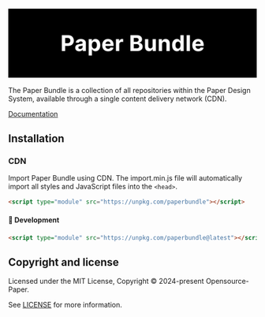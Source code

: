<p align="center">
<img alt="Logo Banner" src="https://github.com/Opensource-Paper/PaperBundle/blob/dc7d8a9558d18274816e2d8453b806023f10936f/banner/banner.svg?sanitize=true"/>
<br/>

<!--<div align="center"><a href='https://ko-fi.com/brick_wall' target='_blank'><img height='30' style='border:0px;height:41px;' src='https://az743702.vo.msecnd.net/cdn/kofi3.png?v=0' border='0' margin-top="10px" alt='Buy Me a Coffee at ko-fi.com'/></a></div>-->
<div align="left">The Paper Bundle is a collection of all repositories within the Paper Design System, available through a single content delivery network (CDN).</div>
<div align="left">

[Documentation](https://github.com/Opensource-Paper)

</div>

## Installation

### CDN

Import Paper Bundle using CDN. The import.min.js file will automatically import all styles and JavaScript files into the ```<head>```.

```html
<script type="module" src="https://unpkg.com/paperbundle"></script>
```
#### 🚧 Development
```html
<script type="module" src="https://unpkg.com/paperbundle@latest"></script>
```

<!--Check out the demo on [codepen](https://codepen.io/GreenestGoat/pen/NWVwKpv).-->

<!--### NPM

Install Paper UI web components using [npm and node](https://nodejs.org/en).

```bash
npm install paperui-web
```

## Import

Import element definitions from ```paperui-web/<component>/<component>.js```.

```index.js```

```js
import 'paperui-web/switch/switch.js';
import 'paperui-web/checkbox/checkbox.js';
```

## Usage

Use the ```<component-name>``` tag in HTML markup. Refer to the [Component Docs](https://paperui.com) for more guidance on using each component. That's it 🎉.

```HTML```

```html
<media-button-filled>Filled</media-button-filled>
<media-button-outlined>Outlined</media-button-outlined>
```

```html
<media-switch></media-switch>
<media-switch disabled checked></media-switch>
```

<p align="center">
<img alt="Logo Banner" src="https://paperui.com/banner/switch.gif?sanitize=true"/>
<br/>-->

## Copyright and license

Licensed under the MIT License, Copyright © 2024-present Opensource-Paper.

See [LICENSE](https://github.com/Opensource-Paper/PaperBundle/blob/main/LICENSE) for more information.
